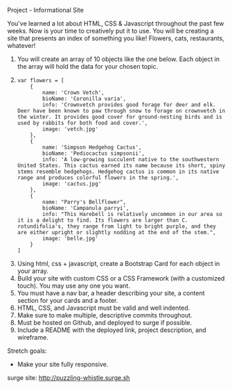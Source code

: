 Project - Informational Site

You've learned a lot about HTML, CSS & Javascript throughout the past few weeks. Now is your time to creatively put it to use. You will be creating a site that presents an index of something you like! Flowers, cats, restaurants, whatever!

1. You will create an array of 10 objects like the one below. Each object in the array will hold the data for your chosen topic.
2.     var flowers = [
           {
               name: 'Crown Vetch',
               bioName: 'Coronilla varia',
               info: 'Crownvetch provides good forage for deer and elk. Deer have been known to paw through snow to forage on crownvetch in the winter. It provides good cover for ground-nesting birds and is used by rabbits for both food and cover.',
               image: 'vetch.jpg'
           },
           {
               name: 'Simpson Hedgehog Cactus',
               bioName: 'Pediocactus simpsonii',
               info: 'A low-growing succulent native to the southwestern United States. This cactus earned its name because its short, spiny stems resemble hedgehogs. Hedgehog cactus is common in its native range and produces colorful flowers in the spring.',
               image: 'cactus.jpg'
           },
           {
               name: "Parry's Bellflower",
               bioName: 'Campanula parryi',
               info: "This Harebell is relatively uncommon in our area so it is a delight to find. Its flowers are larger than C. rotundifolia's, they range from light to bright purple, and they are either upright or slightly nodding at the end of the stem.",
               image: 'belle.jpg'
           }
       ]

3. Using html, css + javascript, create a Bootstrap Card for each object in your array.   
4. Build your site with custom CSS or a CSS Framework (with a customized touch). You may use any one you want.
5. You must have a nav bar, a header describing your site, a content section for your cards and a footer.
6. HTML, CSS, and Javascript must be valid and well indented.
7. Make sure to make multiple, descriptive commits throughout.
8. Must be hosted on Github, and deployed to surge if possible.
9. Include a README with the deployed link, project description, and wireframe.



Stretch goals:

- Make your site fully responsive.

surge site: http://puzzling-whistle.surge.sh